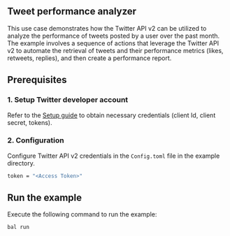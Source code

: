 ## Tweet performance analyzer

This use case demonstrates how the Twitter API v2 can be utilized to analyze the performance of tweets posted by a user over the past month. The example involves a sequence of actions that leverage the Twitter API v2 to automate the retrieval of tweets and their performance metrics (likes, retweets, replies), and then create a performance report.

## Prerequisites

### 1. Setup Twitter developer account

Refer to the [Setup guide](https://central.ballerina.io/ballerinax/twitter/latest#setup-guide) to obtain necessary credentials (client Id, client secret, tokens).

### 2. Configuration

Configure Twitter API v2 credentials in the `Config.toml` file in the example directory.

```bash
token = "<Access Token>"
```

## Run the example

Execute the following command to run the example:

```bash
bal run
```
